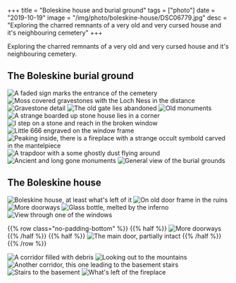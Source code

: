 +++
title = "Boleskine house and burial ground"
tags = ["photo"]
date = "2019-10-19"
image = "/img/photo/boleskine-house/DSC06779.jpg"
desc = "Exploring the charred remnants of a very old and very cursed house and it's neighbouring cemetery"
+++

Exploring the charred remnants of a very old and very cursed house and it's neighbouring cemetery.

## The Boleskine burial ground

![A faded sign marks the entrance of the cemetery](/img/photo/boleskine-house/DSC06753.jpg "A faded sign marks the entrance of the cemetery")
![Moss covered gravestones with the Loch Ness in the distance](/img/photo/boleskine-house/DSC06755.jpg "Moss covered gravestones with the Loch Ness in the distance")
![Gravestone detail](/img/photo/boleskine-house/DSC06756.jpg "Gravestone detail")
![The old gate lies abandoned](/img/photo/boleskine-house/DSC06758.jpg "The old gate lies abandoned")
![Old monuments](/img/photo/boleskine-house/DSC06760.jpg "Old monuments")
![A strange boarded up stone house lies in a corner](/img/photo/boleskine-house/DSC06761.jpg "A strange boarded up stone house lies in a corner")
![I step on a stone and reach in the broken window](/img/photo/boleskine-house/DSC06762.jpg "I step on a stone and reach in the broken window")
![Little 666 engraved on the window frame](/img/photo/boleskine-house/DSC06763.jpg "Little 666 engraved on the window frame")
![Peaking inside, there is a fireplace with a strange occult symbold carved in the mantelpiece](/img/photo/boleskine-house/DSC06764.jpg "Peaking inside, there is a fireplace with a strange occult symbold carved in the mantelpiece")
![A trapdoor with a some ghostly dust flying around](/img/photo/boleskine-house/DSC06765.jpg "A trapdoor with a some ghostly dust flying around")
![Ancient and long gone monuments](/img/photo/boleskine-house/DSC06774.jpg "Ancient and long gone monuments")
![General view of the burial grounds](/img/photo/boleskine-house/DSC06776.jpg "General view of the burial grounds")

## The Boleskine house

![Boleskine house, at least what's left of it](/img/photo/boleskine-house/DSC06779.jpg "Boleskine house, at least what's left of it")
![On old door frame in the ruins](/img/photo/boleskine-house/DSC06781.jpg "On old door frame in the ruins")
![More doorways](/img/photo/boleskine-house/DSC06782.jpg "More doorways")
![Glass bottle, melted by the inferno](/img/photo/boleskine-house/DSC06788.jpg "Glass bottle, melted by the inferno")
![View through one of the windows](/img/photo/boleskine-house/DSC06792.jpg "View through one of the windows")

{{% row class="no-padding-bottom" %}}
{{% half %}}
![More doorways](/img/photo/boleskine-house/DSC06787.jpg "More doorways")
{{% /half %}}
{{% half %}}
![The main door, partially intact](/img/photo/boleskine-house/DSC06796.jpg "The main door, partially intact")
{{% /half %}}
{{% /row %}}

![A corridor filled with debris](/img/photo/boleskine-house/DSC06797.jpg "A corridor filled with debris")
![Looking out to the mountains](/img/photo/boleskine-house/DSC06798.jpg "Looking out to the mountains")
![Another corridor, this one leading to the basement stairs](/img/photo/boleskine-house/DSC06799.jpg "Another corridor, this one leading to the basement stairs")
![Stairs to the basement](/img/photo/boleskine-house/DSC06801.jpg "Stairs to the basement")
![What's left of the fireplace](/img/photo/boleskine-house/DSC06802.jpg "What's left of the fireplace")
